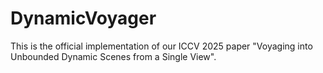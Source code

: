 # DynamicVoyager
This is the official implementation of our ICCV 2025 paper "Voyaging into Unbounded Dynamic Scenes from a Single View".
